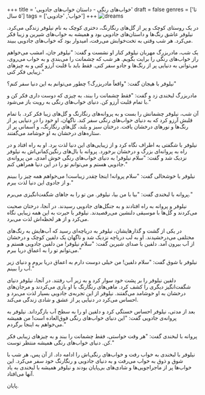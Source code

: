 +++
title = 'خواب‌های رنگی - داستان خواب‌های جادویی'
draft = false
genres = ['تا ۵ سال']
tags = ['خواب', 'جادویی']
+++
![dreams](/46.Dreams.jpg)

در یک روستای کوچک و پر از گل‌های رنگارنگ، دختری کوچک به نام نیلوفر زندگی می‌کرد. نیلوفر عاشق رنگ‌ها و داستان‌های جادویی بود و همیشه به خواب‌های شیرین و زیبا فکر می‌کرد. هر شب وقتی به تخت‌خوابش می‌رفت، امیدوار بود که خواب‌های جادویی ببیند.

یک شب، مادربزرگ مهربان نیلوفر کنار او نشست و گفت: "نیلوفر جان، امشب می‌خواهم راز خواب‌های رنگی را برایت بگویم. هر شب که چشمانت را می‌بندی و به خواب می‌روی، می‌توانی به دنیایی پر از رنگ‌ها و جادو سفر کنی. فقط باید با قلبت آرزو کنی و به چیزهای زیبایی فکر کنی."

نیلوفر با هیجان گفت: "واقعاً مادربزرگ؟ چطور می‌توانم به این دنیا سفر کنم؟"

مادربزرگ لبخندی زد و گفت: "فقط چشمانت را ببند، به چیزی که دوست داری فکر کن و با تمام قلبت آرزو کن. دنیای خواب‌های رنگی به رویت باز می‌شود."

آن شب، نیلوفر چشمانش را بست و به پروانه‌های رنگارنگ و گل‌های زیبا فکر کرد. با تمام قلبش آرزو کرد که به دنیای خواب‌های رنگی سفر کند. ناگهان، او خود را در دنیایی پر از رنگ‌ها و نورهای درخشان یافت. درختان سبز و بلند، گل‌های رنگارنگ، و آسمانی پر از ستاره‌های درخشان به او خوشامد می‌گفتند.

نیلوفر با شگفتی به اطراف نگاه کرد و از زیبایی‌های این دنیا لذت برد. او به راه افتاد و در راه به پروانه‌ای بزرگ و درخشان برخورد. پروانه با بال‌های رنگین‌کمانی‌اش به نیلوفر نزدیک شد و گفت: "سلام نیلوفر! به دنیای خواب‌های رنگی خوش آمدی. من پروانه‌ی جادویی هستم و می‌توانم تو را در این دنیا همراهی کنم."

نیلوفر با خوشحالی گفت: "سلام پروانه! اینجا چقدر زیباست! می‌خواهم همه چیز را ببینم و از جادوی این دنیا لذت ببرم."

پروانه با لبخندی گفت: "بیا با من بیا، نیلوفر. من تو را به جاهای شگفت‌انگیزی می‌برم." 

نیلوفر و پروانه به راه افتادند و به جنگل‌های جادویی رسیدند. در آنجا، درختان صحبت می‌کردند و گل‌ها با موسیقی دلنشین می‌رقصیدند. نیلوفر با حیرت به این همه زیبایی نگاه می‌کرد و از هر لحظه‌اش لذت می‌برد.

در یکی از گشت و گذارهایشان، نیلوفر به دریاچه‌ای رسید که آب‌هایش به رنگ‌های مختلفی می‌درخشیدند. او به لب دریاچه نزدیک شد و ناگهان یک دلفین کوچک و درخشان از آب بیرون آمد. دلفین با صدای شیرین گفت: "سلام نیلوفر! من دلفین جادویی هستم و می‌توانم تو را به اعماق دریا ببرم."

نیلوفر با شوق گفت: "سلام دلفین! من خیلی دوست دارم به اعماق دریا بروم و دنیای زیر آب را ببینم."

دلفین نیلوفر را بر پشت خود سوار کرد و به زیر آب رفتند. در آنجا، نیلوفر دنیای شگفت‌انگیز دیگری را کشف کرد. ماهی‌های رنگارنگ با او بازی می‌کردند و مرجان‌های درخشان به او خوشامد می‌گفتند. نیلوفر از این تجربه‌ی جادویی بسیار لذت می‌برد و احساس می‌کرد در دنیایی پر از عشق و شادی زندگی می‌کند.

بعد از مدتی، نیلوفر احساس خستگی کرد و دلفین او را به سطح آب بازگرداند. نیلوفر به پروانه‌ی جادویی گفت: "این دنیای خواب‌های رنگی فوق‌العاده است! من همیشه می‌خواهم به اینجا برگردم."

پروانه با لبخندی گفت: "هر وقت خواستی، فقط چشمانت را ببند و به چیزهای زیبایی فکر کن. دنیای خواب‌های رنگی همیشه منتظر توست."

نیلوفر با لبخندی به خواب رفت و خواب‌های رنگی‌اش را ادامه داد. از آن پس، هر شب با شوق و ذوق به خواب می‌رفت و به دنیای جادویی و رنگارنگ خود سفر می‌کرد. این خواب‌ها پر از ماجراجویی‌ها و شادی‌های بی‌پایان بودند و نیلوفر همیشه با لبخندی به یاد آنها می‌افتاد.


پایان.
